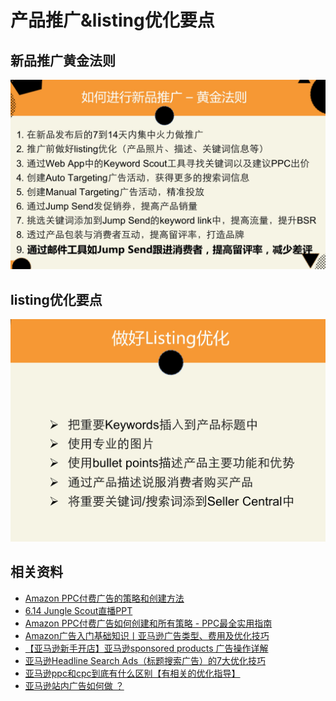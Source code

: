 # 产品推广&listing优化要点

## 新品推广黄金法则

![](media/15361163142338.jpg)

## listing优化要点

![](media/15361163830021.jpg)
## 相关资料
- [Amazon PPC付费广告的策略和创建方法](https://www.junglescout.cn/blog/amazon-ppc-best-practices/)
- [6.14 Jungle Scout直播PPT](http://h5.ppj.io/uhrrA6t3)
- [Amazon PPC付费广告如何创建和所有策略 - PPC最全实用指南](https://zhuanlan.zhihu.com/p/37032524)
- [Amazon广告入门基础知识丨亚马逊广告类型、费用及优化技巧](http://www.cifnews.com/article/35145)
- [​【亚马逊新手开店】亚马逊sponsored products 广告操作详解](http://www.cifnews.com/article/24896)
- [亚马逊Headline Search Ads（标题搜索广告）的7大优化技巧](http://www.cifnews.com/article/28001)
- [亚马逊ppc和cpc到底有什么区别【有相关的优化指导】](http://www.sohu.com/a/163618028_99922276)
- [亚马逊站内广告如何做 ？](https://www.zhihu.com/question/51057686)

